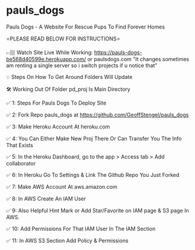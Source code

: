# pauls_dogs
Pauls Dogs - A Website For Rescue Pups To Find Forever Homes

⭐PLEASE READ BELOW FOR INSTRUCTIONS⭐

👉🏽 Watch Site Live While Working: https://pauls-dogs-be568d40599e.herokuapp.com/ or paulsdogs.com
    "It changes sometimes am renting a single server so i switch projects if u notice that"

💡 Steps On How To Get Around Folders Will Update

🛠️ Working Out Of Folder pd_proj Is Main Directory

✅  1: Steps For Pauls Dogs To Deploy Site

✅  2: Fork Repo pauls_dogs at https://github.com/GeoffStengel/pauls_dogs

✅  3: Make Heroku Account At heroku.com

✅  4: You Can Either Make New Proj There Or Can Transfer You The Info That Exists

✅  5: In the Heroku Dashboard, go to the app > Access tab > Add collaborator

✅  6: In Heroku Go To Settings & Link The Github Repo You Just Forked

✅  7: Make AWS Account At aws.amazon.com

✅  8: In AWS Create An IAM User

✅  9: Also Helpful Hint Mark or Add Star/Favorite on IAM page & S3 page In AWS.

✅  10: Add Permissions For That IAM User In The IAM Section

✅  11: In AWS S3 Section Add Policy & Permissions